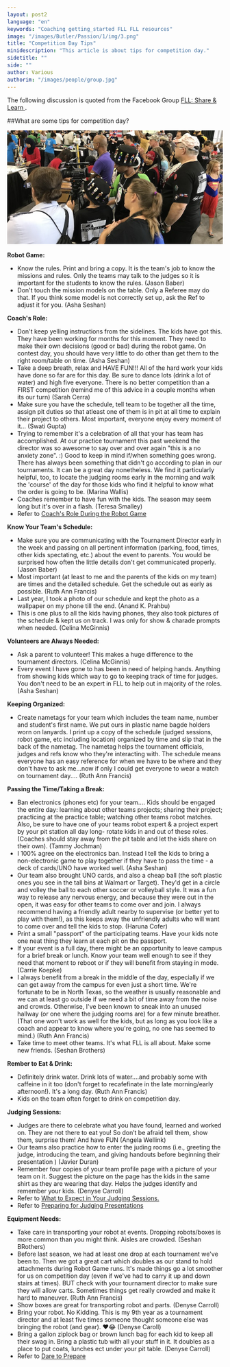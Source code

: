 ```yaml
---
layout: post2
language: "en"
keywords: "Coaching getting_started FLL FLL resources"
image: "/images/Butler/Passion/1/img/3.png"
title: "Competition Day Tips"
minidescription: "This article is about tips for competition day."
sidetitle: ""
side: ""
author: Various
authorim: "/images/people/group.jpg"
---
```

The following discussion is quoted from the Facebook Group <a href="https://www.facebook.com/groups/FLLShareandLearn/">FLL: Share & Learn </a>.

##What are some tips for competition day?

<img src="/images/coachcorner/Competition.jpg" style="max-width: 100%" />

**Robot Game:**

- Know the rules. Print and bring a copy. It is the team's job to know the missions and rules. Only the teams may talk to the judges so it is important for the students to know the rules. (Jason Baber)
- Don't touch the mission models on the table. Only a Referee may do that. If you think some model is not correctly set up, ask the Ref to adjust it for you. (Asha Seshan)

**Coach's Role:**

- Don't keep yelling instructions from the sidelines. The kids have got this. They have been working for months for this moment. They need to make their own decisions (good or bad) during the robot game. On contest day, you should have very little to do other than get them to the right room/table on time. (Asha Seshan)
-  Take a deep breath, relax and HAVE FUN!!! All of the hard work your kids have done so far are for this day. Be sure to dance lots (drink a lot of water) and high five everyone. There is no better competition than a FIRST competition (remind me of this advice in a couple months when its our turn) (Sarah Cerra)
- Make sure you have the schedule, tell team to be together all the time, assign pit duties so that atleast one of them is in pit at all time to explain their project to others. Most important, everyone enjoy every moment of it... (Swati Gupta)
- Trying to remember it's a celebration of all that your has team has accomplished. At our practice tournament this past weekend the director was so awesome to say over and over again "this is a no anxiety zone". :) Good to keep in mind if/when something goes wrong. There has always been something that didn't go according to plan in our tournaments. It can be a great day nonetheless. We find it particularly helpful, too, to locate the judging rooms early in the morning and walk the 'course' of the day for those kids who find it helpful to know what the order is going to be. (Marina Wallis)
- Coaches remember to have fun with the kids. The season may seem long but it's over in a flash. (Teresa Smalley)
- Refer to <a href="http://ev3lessons.com/coachcorner/2017/01/09/Coach-s-Role-During-the-Robot-Game.html#en-us">Coach's Role During the Robot Game</a>

**Know Your Team's Schedule:**

- Make sure you are communicating with the Tournament Director early in the week and passing on all pertinent information (parking, food, times, other kids spectating, etc.) about the event to parents. You would be surprised how often the little details don't get communicated properly. (Jason Baber)
- Most important (at least to me and the parents of the kids on my team) are times and the detailed schedule. Get the schedule out as early as possible. (Ruth Ann Francis)
- Last year, I took a photo of our schedule and kept the photo as a wallpaper on my phone till the end. (Anand K. Prahbu)
- This is one plus to all the kids having phones, they also took pictures of the schedule & kept us on track. I was only for show & charade prompts when needed. (Celina McGinnis)

**Volunteers are Always Needed:**

- Ask a parent to volunteer! This makes a huge difference to the tournament directors. (Celina McGinnis)
- Every event I have gone to has been in need of helping hands. Anything from showing kids which way to go to keeping track of time for judges. You don't need to be an expert in FLL to help out in majority of the roles. (Asha Seshan)


**Keeping Organized:**

- Create nametags for your team which includes the team name, number and student's first name. We put ours in plastic name bagde holders worn on lanyards. I print up a copy of the schedule (judged sessions, robot game, etc including location) organized by time and slip that in the back of the nametag. The nametag helps the tournament officials, judges and refs know who they're interacting with. The schedule means everyone has an easy reference for when we have to be where and they don't have to ask me...now if only I could get everyone to wear a watch on tournament day....  (Ruth Ann Francis)

**Passing the Time/Taking a Break:**

- Ban electronics (phones etc) for your team.... Kids should be engaged the entire day: learning about other teams projects; sharing their project; practicing at the practice table; watching other teams robot matches. Also, be sure to have one of your teams robot expert & a project expert by your pit station all day long- rotate kids in and out of these roles. (Coaches should stay away from the pit table and let the kids share on their own). (Tammy Jochman)
-  I 100% agree on the electronics ban. Instead I tell the kids to bring a non-electronic game to play together if they have to pass the time - a deck of cards/UNO have worked well. (Asha Seshan)
- Our team also brought UNO cards, and also a cheap ball (the soft plastic ones you see in the tall bins at Walmart or Target). They'd get in a circle and volley the ball to each other soccer or volleyball style. It was a fun way to release any nervous energy, and because they were out in the open, it was easy for other teams to come over and join. I always recommend having a friendly adult nearby to supervise (or better yet to play with them!), as this keeps away the unfriendly adults who will want to come over and tell the kids to stop. (Haruna Cofer)
- Print a small "passport" of the participating teams. Have your kids note one neat thing they learn at each pit on the passport.
- If your event is a full day, there might be an opportunity to leave campus for a brief break or lunch. Know your team well enough to see if they need that moment to reboot or if they will benefit from staying in mode. (Carrie Koepke)
- I always benefit from a break in the middle of the day, especially if we can get away from the campus for even just a short time.
We're fortunate to be in North Texas, so the weather is usually reasonable and we can at least go outside if we need a bit of time away from the noise and crowds. Otherwise, I've been known to sneak into an unused hallway (or one where the judging rooms are) for a few minute breather. (That one won't work as well for the kids, but as long as you look like a coach and appear to know where you're going, no one has seemed to mind.) (Ruth Ann Francis)
- Take time to meet other teams. It's what FLL is all about. Make some new friends. (Seshan Brothers)

**Rember to Eat & Drink:**

- Definitely drink water. Drink lots of water....and probably some with caffeine in it too (don't forget to recafefinate in the late morning/early afternoon!). It's a long day. (Ruth Ann Francis)
- Kids on the team often forget to drink on competition day.

**Judging Sessions:**

- Judges are there to celebrate what you have found, learned and worked on. They are not there to eat you! So don’t be afraid tell them, show them, surprise them! And have FUN (Angela Wellink)
-  Our teams also practice how to enter the juding rooms (i.e., greeting the judge, introducing the team, and giving handouts before beginning their presentation ) (Javier Duran)
- Remember four copies of your team profile page with a picture of your team on it. Suggest the picture on the page has the kids in the same shirt as they are wearing that day. Helps the judges identify and remember your kids.  (Denyse Carroll)
- Refer to <a href="http://ev3lessons.com/coachcorner/2017/10/27/Judging-Sessions.html">What to Expect in Your Judging Sessions.</a>
- Refer to <a href="http://ev3lessons.com/coachcorner/2016/09/09/Preparing-for-Juding-Presentations.html#en-us">Preparing for Judging Presentations</a>

**Equipment Needs:**

- Take care in transporting your robot at events. Dropping robots/boxes is more common than you might think. Aisles are crowded. (Seshan BRothers)
- Before last season, we had at least one drop at each tournament we've been to. Then we got a great cart which doubles as our stand to hold attachments during Robot Game runs. It's made things go a lot smoother for us on competition day (even if we've had to carry it up and down stairs at times). BUT check with your tournament director to make sure they will allow carts. Sometimes things get really crowded and make it hard to maneuver. (Ruth Ann Francis)
- Show boxes are great for transporting robot and parts. (Denyse Carroll)
- Bring your robot. No Kidding. This is my 9th year as a tournament director and at least five times someone thought someone else was bringing the robot (and gear). ❤️😂 (Denyse Caroll)
- Bring a gallon ziplock bag or brown lunch bag for each kid to keep all their swag in. Bring a plastic tub with all your stuff in it. It doubles as a place to put coats, lunches ect under your pit table.  (Denyse Carroll)
- Refer to <a href="http://ev3lessons.com/coachcorner/2016/09/16/Dare-to-Prepare.html#en-us">Dare to Prepare</a>

